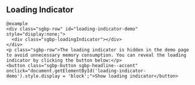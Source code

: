 ## Loading Indicator

    @example
    <div class="sgbp-row" id="loading-indicator-demo" style="display:none;">
      <div class="sgbp-loadingIndicator"></div>
    </div>
    <p class="sgbp-row">The loading indicator is hidden in the demo page to avoid unnecessary memory consumption. You can reveal the loading indicator by clicking the button below:</p>
    <button class="sgbp-button sgbp-headline--accent" onclick="document.getElementById('loading-indicator-demo').style.display = 'block';">Show loading indicator</button>
